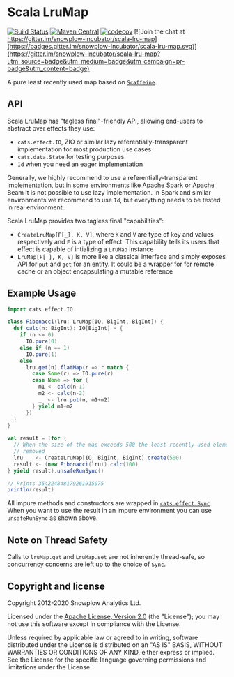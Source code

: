 # Scala LruMap

[![Build Status](https://api.travis-ci.org/snowplow-incubator/scala-lru-map.svg)](https://travis-ci.org/snowplow-incubator/scala-lru-map)
[![Maven Central](https://img.shields.io/maven-central/v/com.snowplowanalytics/scala-lru-map_2.12.svg)](https://maven-badges.herokuapp.com/maven-central/com.snowplowanalytics/scala-lru-map_2.12)
[![codecov](https://codecov.io/gh/snowplow-incubator/scala-lru-map/branch/master/graph/badge.svg)](https://codecov.io/gh/snowplow-incubator/scala-lru-map)
[![Join the chat at https://gitter.im/snowplow-incubator/scala-lru-map](https://badges.gitter.im/snowplow-incubator/scala-lru-map.svg)](https://gitter.im/snowplow-incubator/scala-lru-map?utm_source=badge&utm_medium=badge&utm_campaign=pr-badge&utm_content=badge)

A pure least recently used map based on [`Scaffeine`][scaffeine].

## API

Scala LruMap has "tagless final"-friendly API, allowing end-users to abstract over effects they use:

* `cats.effect.IO`, ZIO or similar lazy referentially-transparent implementation for most production use cases
* `cats.data.State` for testing purposes
* `Id` when you need an eager implementation

Generally, we highly recommend to use a referentially-transparent implementation,
but in some environments like Apache Spark or Apache Beam it is not possible to
use lazy implementation. In Spark and similar environments we recommend to use `Id`,
but everything needs to be tested in real environment.

Scala LruMap provides two tagless final "capabilities":

* `CreateLruMap[F[_], K, V]`, where `K` and `V` are type of key and values respectively and `F` is a type of effect. This capability tells its users that effect is capable of intializing a `LruMap` instance
* `LruMap[F[_], K, V]` is more like a classical interface and simply exposes API for `put` and `get` for an entity. It could be a wrapper for for remote cache or an object encapsulating a mutable reference

## Example Usage


```scala
import cats.effect.IO

class Fibonacci(lru: LruMap[IO, BigInt, BigInt]) {
  def calc(n: BigInt): IO[BigInt] = {
    if (n <= 0)
      IO.pure(0)
    else if (n == 1)
      IO.pure(1)
    else
      lru.get(n).flatMap(r => r match {
        case Some(r) => IO.pure(r)
        case None => for {
          m1 <- calc(n-1)
          m2 <- calc(n-2)
          _  <- lru.put(n, m1+m2)
        } yield m1+m2
      })
  }
}

val result = (for {
  // When the size of the map exceeds 500 the least recently used element is
  // removed
  lru    <- CreateLruMap[IO, BigInt, BigInt].create(500)
  result <- (new Fibonacci(lru)).calc(100)
} yield result).unsafeRunSync()

// Prints 354224848179261915075
println(result)
```

All impure methods and constructors are wrapped in [`cats.effect.Sync`][cats-sync].
When you want to use the result in an impure environment you can use
`unsafeRunSync` as shown above.

## Note on Thread Safety

Calls to `lruMap.get` and `LruMap.set` are not inherently thread-safe, so
concurrency concerns are left up to the choice of `Sync`.

## Copyright and license

Copyright 2012-2020 Snowplow Analytics Ltd.

Licensed under the [Apache License, Version 2.0][license] (the "License");
you may not use this software except in compliance with the License.

Unless required by applicable law or agreed to in writing, software
distributed under the License is distributed on an "AS IS" BASIS,
WITHOUT WARRANTIES OR CONDITIONS OF ANY KIND, either express or implied.
See the License for the specific language governing permissions and
limitations under the License.

[scaffeine]: https://github.com/blemale/scaffeine
[cats-sync]: https://typelevel.org/cats-effect/docs/typeclasses/sync

[license]: http://www.apache.org/licenses/LICENSE-2.0
